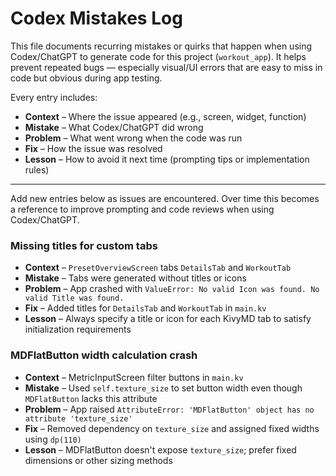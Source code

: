 # Codex Mistakes Log

This file documents recurring mistakes or quirks that happen when using Codex/ChatGPT to generate code for this project (`workout_app`). It helps prevent repeated bugs — especially visual/UI errors that are easy to miss in code but obvious during app testing.

Every entry includes:
- **Context** – Where the issue appeared (e.g., screen, widget, function)
- **Mistake** – What Codex/ChatGPT did wrong
- **Problem** – What went wrong when the code was run
- **Fix** – How the issue was resolved
- **Lesson** – How to avoid it next time (prompting tips or implementation rules)

---

Add new entries below as issues are encountered. Over time this becomes a reference to improve prompting and code reviews when using Codex/ChatGPT.

### Missing titles for custom tabs

- **Context** – `PresetOverviewScreen` tabs `DetailsTab` and `WorkoutTab`
- **Mistake** – Tabs were generated without titles or icons
- **Problem** – App crashed with `ValueError: No valid Icon was found. No valid Title was found.`
- **Fix** – Added titles for `DetailsTab` and `WorkoutTab` in `main.kv`
- **Lesson** – Always specify a title or icon for each KivyMD tab to satisfy initialization requirements

### MDFlatButton width calculation crash

- **Context** – MetricInputScreen filter buttons in `main.kv`
- **Mistake** – Used `self.texture_size` to set button width even though `MDFlatButton` lacks this attribute
- **Problem** – App raised `AttributeError: 'MDFlatButton' object has no attribute 'texture_size'`
- **Fix** – Removed dependency on `texture_size` and assigned fixed widths using `dp(110)`
- **Lesson** – MDFlatButton doesn't expose `texture_size`; prefer fixed dimensions or other sizing methods
